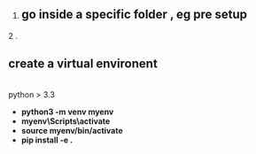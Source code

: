 1. <h2> go inside a specific folder , eg pre setup</h2>
2 . <h2>create a virtual environent</h2>  
  python > 3.3
<ul>
  <strong>
  <li>
    python3 -m venv myenv
  </li>
  <li>
    myenv\Scripts\activate
  </li>
  <li>
    source myenv/bin/activate
  </li>
  <li>
    pip install -e .
  </li>
  </strong>
</ul>





  
